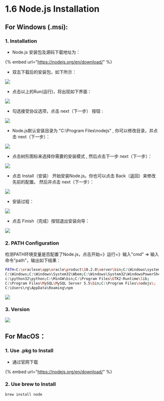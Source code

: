 # 1.6 Node.js Installation

## For Windows \(.msi\):

### 1. Installation

* Node.js 安装包及源码下载地址为：

{% embed url="https://nodejs.org/en/download/" %}

*  双击下载后的安装包，如下所示：

![](../.gitbook/assets/1%20%281%29.png)

*  点击以上的Run\(运行\)，将出现如下界面：

![](../.gitbook/assets/install-node-msi-version-on-windows-step2.png)

*  勾选接受协议选项，点击 next（下一步） 按钮 :

![](../.gitbook/assets/install-node-msi-version-on-windows-step3.png)

*  Node.js默认安装目录为 "C:\Program Files\nodejs\" , 你可以修改目录，并点击 next（下一步）：

![](../.gitbook/assets/install-node-msi-version-on-windows-step4.png)

*  点击树形图标来选择你需要的安装模式 , 然后点击下一步 next（下一步）：

![](../.gitbook/assets/install-node-msi-version-on-windows-step5.png)

*  点击 Install（安装） 开始安装Node.js。你也可以点击 Back（返回）来修改先前的配置。 然后并点击 next（下一步）：

![](../.gitbook/assets/install-node-msi-version-on-windows-step6.png)

*  安装过程：

![](../.gitbook/assets/install-node-msi-version-on-windows-step7.png)

*  点击 Finish（完成）按钮退出安装向导：

![](../.gitbook/assets/install-node-msi-version-on-windows-step8.png)

### 2. PATH Configuration

 检测PATH环境变量是否配置了Node.js，点击开始=》运行=》输入"cmd" =&gt; 输入命令"path"，输出如下结果：

```bash
PATH=C:\oraclexe\app\oracle\product\10.2.0\server\bin;C:\Windows\system32;
C:\Windows;C:\Windows\System32\Wbem;C:\Windows\System32\WindowsPowerShell\v1.0\;
c:\python32\python;C:\MinGW\bin;C:\Program Files\GTK2-Runtime\lib;
C:\Program Files\MySQL\MySQL Server 5.5\bin;C:\Program Files\nodejs\;
C:\Users\rg\AppData\Roaming\npm
```

![](../.gitbook/assets/image%20%288%29.png)

### 3. Version

![](../.gitbook/assets/image%20%2834%29.png)

## For MacOS：

### 1. Use .pkg to Install

* 通过官网下载

{% embed url="https://nodejs.org/en/download/" %}

### 2. Use brew to Install

```bash
brew install node
```

